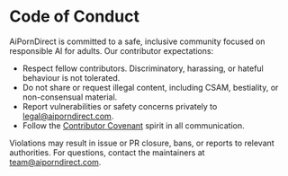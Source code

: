 # Code of Conduct

AiPornDirect is committed to a safe, inclusive community focused on responsible AI for adults. Our contributor expectations:

- Respect fellow contributors. Discriminatory, harassing, or hateful behaviour is not tolerated.
- Do not share or request illegal content, including CSAM, bestiality, or non-consensual material.
- Report vulnerabilities or safety concerns privately to [legal@aiporndirect.com](mailto:legal@aiporndirect.com).
- Follow the [Contributor Covenant](https://www.contributor-covenant.org/version/2/1/code_of_conduct/) spirit in all communication.

Violations may result in issue or PR closure, bans, or reports to relevant authorities. For questions, contact the maintainers at [team@aiporndirect.com](mailto:team@aiporndirect.com).
